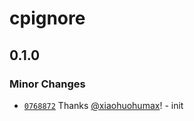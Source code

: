 # cpignore

## 0.1.0

### Minor Changes

- [`0768872`](https://github.com/xiaohuohumax/cpignore/commit/0768872c008906df2847166705c12270a2aef6c1) Thanks [@xiaohuohumax](https://github.com/xiaohuohumax)! - init

